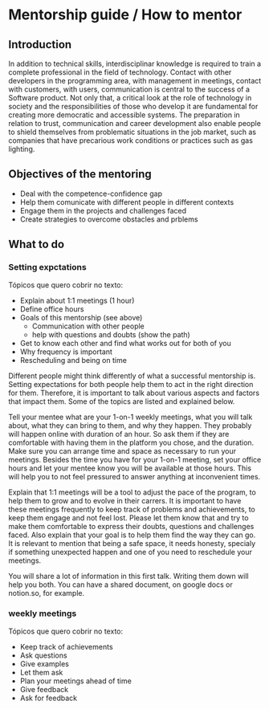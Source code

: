 # Mentorship guide / How to mentor

## Introduction
In addition to technical skills, interdisciplinar knowledge is required to train a complete professional in the field of technology.
Contact with other developers in the programming area, with management in meetings, contact with customers, with users, communication is central to the success of a Software product.
Not only that, a critical look at the role of technology in society and the responsibilities of those who develop it are fundamental for creating more democratic and accessible systems.
The preparation in relation to trust, communication and career development also enable people to shield themselves from problematic situations in the job market, such as companies that have precarious work conditions or practices such as gas lighting.

## Objectives of the mentoring

- Deal with the competence-confidence gap
- Help them comunicate with different people in different contexts
- Engage them in the projects and challenges faced
- Create strategies to overcome obstacles and prblems

## What to do

### Setting expctations

Tópicos que quero cobrir no texto:
- Explain about 1:1 meetings (1 hour)
- Define office hours
- Goals of this mentorship (see above)
  - Communication with other people
  - help with questions and doubts (show the path)
- Get to know each other and find what works out for both of you
- Why frequency is important
- Rescheduling and being on time


Different people might think differently of what a successful mentorship is.
Setting expectations for both people help them to act in the right direction for them.
Therefore, it is important to talk about various aspects and factors that impact them.
Some of the topics are listed and explained below.

Tell your mentee what are your 1-on-1 weekly meetings, what you will talk about, what they can bring to them, and why they happen.
They probably will happen online with duration of an hour.
So ask them if they are comfortable with having them in the platform you chose, and the duration.
Make sure you can arrange time and space as necessary to run your meetings.
Besides the time you have for your 1-on-1 meeting, set your office hours and let your mentee know you will be available at those hours.
This will help you to not feel pressured to answer anything at inconvenient times.

Explain that 1:1 meetings will be a tool to adjust the pace of the program, to help them to grow and to evolve in their carrers.
It is important to have these meetings frequently to keep track of problems and achievements, to keep them engage and not feel lost.
Please let them know that and try to make them comfortable to express their doubts, questions and challenges faced.
Also explain that your goal is to help them find the way they can go.
It is relevant to mention that being a safe space, it needs honesty, specialy if something unexpected happen and one of you need to reschedule your meetings.

You will share a lot of information in this first talk.
Writing them down will help you both.
You can have a shared document, on google docs or notion.so, for example.

### weekly meetings

Tópicos que quero cobrir no texto:
- Keep track of achievements
- Ask questions
- Give examples
- Let them ask
- Plan your meetings ahead of time
- Give feedback
- Ask for feedback
